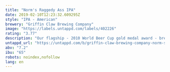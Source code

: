 ```yaml
---
title: "Norm's Raggedy Ass IPA"
date: 2019-02-10T12:23:32.609295Z
style: "IPA - American"
brewery: "Griffin Claw Brewing Company"
image: "https://labels.untappd.com/labels/402226"
rating: "3.77"
description: "Our flagship - 2010 World Beer Cup gold medal award - brewed and hopped with American, Centennial, Cascades, Columbus and Simcoe hops"
untappd_url: "https://untappd.com/b/griffin-claw-brewing-company-norm-s-raggedy-ass-ipa/402226"
abv: "7.2"
ibu: "65"
robots: noindex,nofollow
lang: en
---
```


